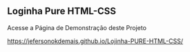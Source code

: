 ## Loginha Pure HTML-CSS

Acesse a Página de Demonstração deste Projeto

https://jefersonokdemais.github.io/Lojinha-PURE-HTML-CSS/
